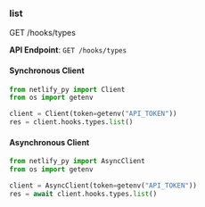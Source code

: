 
### list <a name="list"></a>
GET /hooks/types



**API Endpoint**: `GET /hooks/types`

#### Synchronous Client

```python
from netlify_py import Client
from os import getenv

client = Client(token=getenv("API_TOKEN"))
res = client.hooks.types.list()
```

#### Asynchronous Client

```python
from netlify_py import AsyncClient
from os import getenv

client = AsyncClient(token=getenv("API_TOKEN"))
res = await client.hooks.types.list()
```
